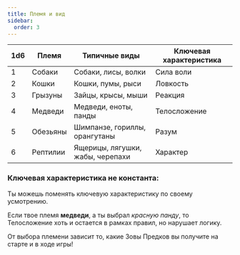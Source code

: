 ```yaml
---
title: Племя и вид
sidebar:
  order: 3
---
```


| 1d6 | Племя    | Типичные виды                    | Ключевая характеристика |
| --- | -------- | -------------------------------- | ----------------------- |
| 1   | Собаки   | Собаки, лисы, волки              | Сила воли               |
| 2   | Кошки    | Кошки, пумы, рыси                | Ловкость                |
| 3   | Грызуны  | Зайцы, крысы, мыши               | Реакция                 |
| 4   | Медведи  | Медведи, еноты, панды            | Телосложение            |
| 5   | Обезьяны | Шимпанзе, гориллы, орангутаны    | Разум                   |
| 6   | Рептилии | Ящерицы, лягушки, жабы, черепахи | Характер                |

### Ключевая характеристика не константа:

Ты можешь поменять ключевую характеристику по своему усмотрению.

Если твое племя **медведи**, а ты выбрал _красную панду_, то Телосложение
хоть и остается в рамках правил, но нарушает логику.

От выбора племени зависит то, какие Зовы Предков вы получите на старте и в ходе игры!
